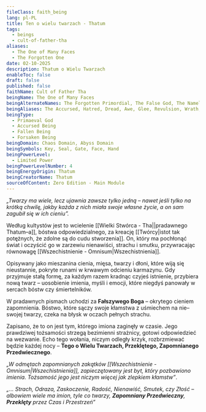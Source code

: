 ```yaml
---
fileClass: faith_being
lang: pl-PL
title: Ten o wielu twarzach - Thatum
tags:
  - beings
  - cult-of-father-tha
aliases:
  - The One of Many Faces
  - The Forgotten One
date: 02-10-2025
description: Thatum o Wielu Twarzach
enableToc: false
draft: false
published: false
faithName: Cult of Father Tha
beingName: The One of Many Faces
beingAlternateNames: The Forgotten Primordial, The False God, The Nameless One, The Devourer of Identity, The Lurker in the Veil, The Shadow of Creation, The Whisper of Lies, Dread’s Grin, Echo of Malice, The Weeping Maw, The Laughing Despair
beingAliases: The Accursed, Hatred, Dread, Awe, Glee, Revulsion, Wrath, Malice, Torment, Hollow, False Thatum
beingType:
  - Primaeval God
  - Accursed Being
  - Fallen Being
  - Forsaken Being
beingDomain: Chaos Domain, Abyss Domain
beingSymbols: Key, Seal, Gate, Face, Hand
beingPowerLevel:
  - Limited Power
beingPowerLevelNumber: 4
beingEnergyOrigin: Thatum
beingCreatorName: Thatum
sourceOfContent: Zero Edition - Main Module
---
```

*„Twarzy ma wiele, lecz ujawnia zawsze tylko jedną – nawet jeśli tylko na krótką chwilę, jakby każda z nich miała swoje własne życie, a on sam zagubił się w ich cieniu”.*

Według kultystów jest to wcielenie [[Wielki Stwórca - Tha||pradawnego Thatum–a]], bóstwa odpowiedzialnego, za kreację [[Twórcy|istot tak potężnych, że zdolne są do cudu stworzenia]]. On, który ma pochłonąć świat i oczyścić go w zarzewiu nienawiści, strachu i smutku, przywracając równowagę [[Wszechistnienie - Omnisum|Wszechistnienia]].

Opisywany jako mieszanina cienia, mięsa, twarzy i dłoni, które wiją się nieustannie, pokryte runami w krwawym odcieniu karmazynu.
Gdy przyjmuje stałą formę, za każdym razem kradnąc czyjeś istnienie, przybiera nową twarz – uosobienie imienia, myśli i emocji, które niegdyś panowały w sercach bóstw czy śmiertelników. 

W pradawnych pismach uchodzi za **Fałszywego Boga** – okrytego cieniem zapomnienia. Bóstwo, które sączy swoje kłamstwa z uśmiechem na nie–swojej twarzy, czeka na błysk w oczach pełnych strachu.

Zapisano, że to on jest tym, którego imiona zaginęły w czasie. Jego prawdziwej tożsamości strzegą bezimienni strażnicy, gotowi odpowiedzieć na wezwanie. Echo tego wołania, niczym odległy krzyk, rozbrzmiewać będzie każdej nocy – **Tego o Wielu Twarzach, Przeklętego, Zapomnianego Przedwiecznego**.

*„W odmętach zapomnianych zakątków [[Wszechistnienie - Omnisum|Wszechistnienia]], zapieczętowany jest byt, który pozbawiono imienia. Tożsamość jego jest niczym więcej jak zlepkiem kłamstw”*.

*„… Strach, Odraza, Zaskoczenie, Radość, Nienawiść, Smutek, czy Złość – albowiem wiele ma imion, tyle co twarzy, **Zapomniany Przedwieczny**, **Przeklęty** przez Czas i Przestrzeń”*
